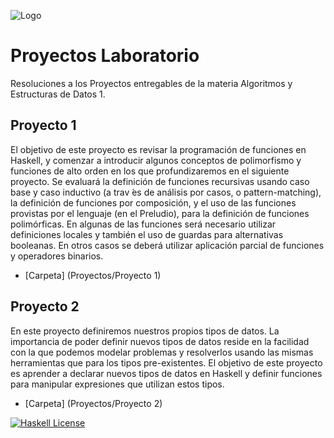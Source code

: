 
![Logo](https://www.famaf.unc.edu.ar/documents/3253/Logo-FAMAF_UNC-color-2.jpg)


# Proyectos Laboratorio
Resoluciones a los Proyectos entregables de la materia Algoritmos y Estructuras de Datos 1.
## Proyecto 1
El objetivo de este proyecto es revisar la programación de funciones en Haskell, y comenzar a
introducir algunos conceptos de polimorfismo y funciones de alto orden en los que profundizaremos
en el siguiente proyecto. Se evaluará la definición de funciones recursivas usando caso base y
caso inductivo (a trav ́es de análisis por casos, o pattern-matching), la definición de funciones por
composición, y el uso de las funciones provistas por el lenguaje (en el Preludio), para la definición
de funciones polimórficas.
En algunas de las funciones será necesario utilizar definiciones locales y también el uso de guardas
para alternativas booleanas. En otros casos se deberá utilizar aplicación parcial de funciones y
operadores binarios.
- [Carpeta] (Proyectos/Proyecto 1) 
## Proyecto 2
En este proyecto definiremos nuestros propios tipos de datos. La importancia de poder definir
nuevos tipos de datos reside en la facilidad con la que podemos modelar problemas y resolverlos
usando las mismas herramientas que para los tipos pre-existentes.
El objetivo de este proyecto es aprender a declarar nuevos tipos de datos en Haskell y definir
funciones para manipular expresiones que utilizan estos tipos.
- [Carpeta] (Proyectos/Proyecto 2)




[![Haskell License](https://img.shields.io/badge/Language-Haskell-purple.svg)](https://www.haskell.org/)


